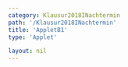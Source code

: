 ```yaml
---
category: Klausur2018INachtermin
path: '/Klausur2018INachtermin'
title: 'AppletB1'
type: 'Applet'

layout: nil
---
```

<link type="text/css" href="https://cdnjs.cloudflare.com/ajax/libs/jsxgraph/0.99.6/jsxgraph.css"><link rel="stylesheet" type="text/css" href="//cdnjs.cloudflare.com/ajax/libs/jsxgraph/0.99.7/jsxgraph.css" />
<div id="1e7c46d7-9bfe-4760-98ec-967a085ad2c4" class="jxgbox" style="width:500px; height:500px">
<script type="text/javascript">
    (function() {
	var board = JXG.JSXGraph.initBoard('1e7c46d7-9bfe-4760-98ec-967a085ad2c4', {
                boundingbox: [-15, 15, 15, -15],
                axis: true
                
            });
	var f = x=> 0.12*JXG.Math.pow(0.5,x-3)-3;
var pf = board.create('functiongraph', [f], {strokecolor:'black', strokeWidth:3})
var f2 = x=> 0.6*JXG.Math.pow(0.5,x)+2;
var pf2 = board.create('functiongraph', [f2], {strokecolor:'black', strokeWidth:3})


var A = board.create('glider', [pf], {color:'orange'});
var D = board.create('point', [function(){return A.X()+1}, function(){return 0.6*JXG.Math.pow(0.5,A.X()+1)+2}], {color:'green', name:'D'})
var B = board.create('point', [function(){return A.X()+3}, function(){return A.Y()-1}])
var C = board.create('point', [function(){return D.X()+3}, function(){return D.Y()-1}])

var AB = board.create('line', [A,B], {straightFirst:false, straightLast:false});
var CB = board.create('line', [C,B], {straightFirst:false, straightLast:false});
var AD = board.create('line', [A,D], {straightFirst:false, straightLast:false});
var CD = board.create('line', [C,D], {straightFirst:false, straightLast:false});

board.create('text', [4,5,'FE ='])
board.create('text', [6,5,function(){return -1.98*JXG.Math.pow(0.5,A.X())+16}])
})()
  </script>
  </div>
